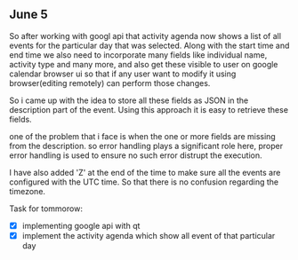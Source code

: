 ## June 5

So after working with googl api that activity agenda now shows a list of all events for the particular day that was selected.
Along with the start time and end time we also need to incorporate many fields like individual name, activity type and many more, and also get these visible to user on google calendar browser ui so that if any user want to modify it using browser(editing remotely) can perform those changes.

So i came up with the idea to store all these fields as JSON in the description part of the event. Using this approach it is easy to
retrieve these fields.

one of the problem that i face is when the one or more fields are missing from the description. so error handling plays a significant role here, proper error handling is used to ensure no such error distrupt the execution.

I have also added 'Z' at the end of the time to make sure all the events are configured with the UTC time. So that there is no confusion regarding the timezone.

Task for tommorow:
- [x] implementing google api with qt
- [x] implement the activity agenda which show all event of that particular day
